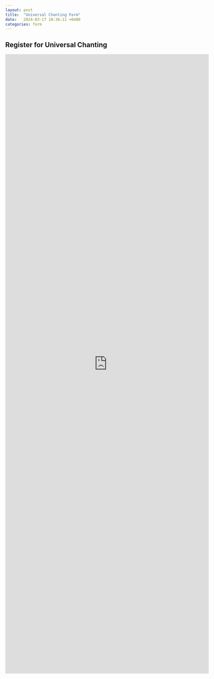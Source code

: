 ```yaml
---
layout: post
title:  "Universal Chanting Form"
date:   2024-03-17 10:36:11 +0400
categories: form
---
```


## Register for Universal Chanting

<iframe src="https://docs.google.com/forms/d/e/1FAIpQLScC0zhpUvoWl4cYihAECs3ogeIu0MOQLdEvJHYPpgS9n324HA/viewform?embedded=true" width="640" height="1950" frameborder="0" marginheight="0" marginwidth="0">Loading…</iframe>


[jekyll-docs]: https://jekyllrb.com/docs/home
[jekyll-gh]:   https://github.com/jekyll/jekyll
[jekyll-talk]: https://talk.jekyllrb.com/
